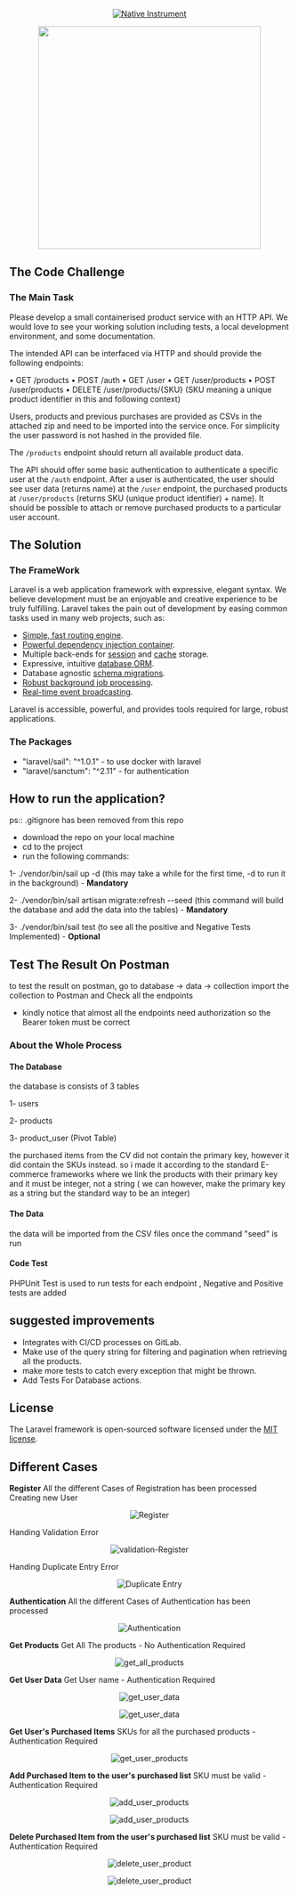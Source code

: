 <p align="center">
<a href="https://www.native-instruments.com/en/"><img src="native.png" alt="Native Instrument"></a>
</p>

<p align="center"><a href="https://laravel.com" target="_blank"><img src="https://raw.githubusercontent.com/laravel/art/master/logo-lockup/5%20SVG/2%20CMYK/1%20Full%20Color/laravel-logolockup-cmyk-red.svg" width="400"></a></p>

## The Code Challenge

### The Main Task

Please develop a small containerised product service with an HTTP API. We would love to see your working solution including tests, a local development environment, and some documentation.

The intended API can be interfaced via HTTP and should provide the following endpoints:

• GET /products
• POST /auth
• GET /user
• GET /user/products
• POST /user/products
• DELETE /user/products/{SKU}
(SKU meaning a unique product identifier in this and following context)

Users, products and previous purchases are provided as CSVs in the attached zip and need to be imported into the service once. For simplicity the user password is not hashed in the provided file.

The `/products` endpoint should return all available product data.

The API should offer some basic authentication to authenticate a specific user at the `/auth` endpoint. After a user is authenticated, the user should see user data (returns
name) at the `/user` endpoint, the purchased products at `/user/products` (returns SKU (unique product identifier) + name). It should be possible to attach or remove
purchased products to a particular user account.

## The Solution

### The FrameWork

Laravel is a web application framework with expressive, elegant syntax. We believe development must be an enjoyable and creative experience to be truly fulfilling. Laravel takes the pain out of development by easing common tasks used in many web projects, such as:

- [Simple, fast routing engine](https://laravel.com/docs/routing).
- [Powerful dependency injection container](https://laravel.com/docs/container).
- Multiple back-ends for [session](https://laravel.com/docs/session) and [cache](https://laravel.com/docs/cache) storage.
- Expressive, intuitive [database ORM](https://laravel.com/docs/eloquent).
- Database agnostic [schema migrations](https://laravel.com/docs/migrations).
- [Robust background job processing](https://laravel.com/docs/queues).
- [Real-time event broadcasting](https://laravel.com/docs/broadcasting).

Laravel is accessible, powerful, and provides tools required for large, robust applications.

### The Packages 

- "laravel/sail": "^1.0.1" - to use docker with laravel 
- "laravel/sanctum": "^2.11" - for authentication

## How to run the application?
ps:: .gitignore has been removed from this repo 
- download the repo on your local machine
- cd to the project 
- run the following commands:

 1- ./vendor/bin/sail up -d  (this may take a while for the first time, -d to run it in the background) - <b>Mandatory</b>
 
 2- ./vendor/bin/sail artisan migrate:refresh --seed (this command will build the database and add the data into the tables) - <b>Mandatory</b> 
 
 3- ./vendor/bin/sail test (to see all the positive and Negative Tests Implemented) - <b>Optional</b> 

## Test The Result On Postman

to test the result on postman, go to database -> data -> collection
import the collection to Postman and Check all the endpoints
- kindly notice that almost all the endpoints need authorization so the Bearer token must be correct

### About the Whole Process

#### The Database 
the database is consists of 3 tables 

1- users

2- products

3- product_user (Pivot Table)

the purchased items from the CV did not contain the primary key, however it did contain the SKUs instead.
so i made it according to the standard E-commerce frameworks where we link the products with their primary key and it must be integer, not a string ( we can however, make the primary key as a string but the standard way to be an integer)

#### The Data
the data will be imported from the CSV files once the command "seed" is run
  
#### Code Test
PHPUnit Test is used to run tests for each endpoint , Negative and Positive tests are added

## suggested improvements
- Integrates with CI/CD processes on GitLab.
- Make use of the query string for filtering and pagination when retrieving all the products.
- make more tests to catch every exception that might be thrown.
- Add Tests For Database actions.
 
## License
The Laravel framework is open-sourced software licensed under the [MIT license](https://opensource.org/licenses/MIT).

## Different Cases
<b>Register</b>
All the different Cases of Registration has been processed
Creating new User
<p align="center">
<img src="database/data/screenshots/register.png" alt="Register">
</p>
Handing Validation Error
<p align="center">
<img src="database/data/screenshots/validation-Register.png" alt="validation-Register">
</p>
Handing Duplicate Entry Error
<p align="center">
<img src="database/data/screenshots/duplicateEntry-register.png" alt="Duplicate Entry">
</p>

<b>Authentication</b>
All the different Cases of Authentication has been processed
<p align="center">
<img src="database/data/screenshots/auth.png" alt="Authentication">
</p>

<b>Get Products</b>
Get All The products - No Authentication Required
<p align="center">
<img src="database/data/screenshots/getallproducts.png" alt="get_all_products">
</p>

<b>Get User Data</b>
Get User name - Authentication Required
<p align="center">
<img src="database/data/screenshots/getUserData.png" alt="get_user_data">
</p>

<p align="center">
<img src="database/data/screenshots/getUserDataUnauthorized.png" alt="get_user_data">
</p>

<b>Get User's Purchased Items</b>
SKUs for all the purchased products - Authentication Required
<p align="center">
<img src="database/data/screenshots/getUserProducts.png" alt="get_user_products">
</p>

<b>Add Purchased Item to the user's purchased list</b>
SKU must be valid - Authentication Required
<p align="center">
<img src="database/data/screenshots/additemnotfound.png" alt="add_user_products">
</p>
<p align="center">
<img src="database/data/screenshots/addpurchasedItem.png" alt="add_user_products">
</p>

<b>Delete Purchased Item from the user's purchased list</b>
SKU must be valid - Authentication Required
<p align="center">
<img src="database/data/screenshots/deletenotfound.png" alt="delete_user_product">
</p>
<p align="center">
<img src="database/data/screenshots/DeletePurchasedItem.png" alt="delete_user_product">
</p>


